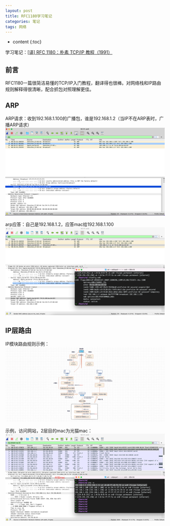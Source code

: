 ```yaml
---
layout: post
title: RFC1180学习笔记
categories: 笔记
tags: 网络
---
```


* content
{:toc}

学习笔记：[[译] RFC 1180：朴素 TCP/IP 教程（1991）](http://arthurchiao.art/blog/rfc1180-a-tcp-ip-tutorial-zh/)



## 前言

RFC1180一篇很简洁易懂的TCP/IP入门教程，翻译得也很棒。对网络栈和IP路由规则解释得很清晰，配合抓包对照理解更佳。

## ARP

ARP请求：收到192.168.1.100的广播包，谁是192.168.1.2（当IP不在ARP表时，广播ARP请求）
![2023-05-13-20230513083912](images/2023-05-13-20230513083912.png)

arp应答：自己是192.168.1.2，应答mac给192.168.1.100
![2023-05-13-20230513084048](/images/2023-05-13-20230513084048.png)


## IP层路由

IP模块路由规则示例：
![2023-05-13-ip-route](/images/2023-05-13-ip-route.jpg)

示例，访问网站，2层目的mac为光猫mac：
![2023-05-13-20230513085740](/images/2023-05-13-20230513085740.png)